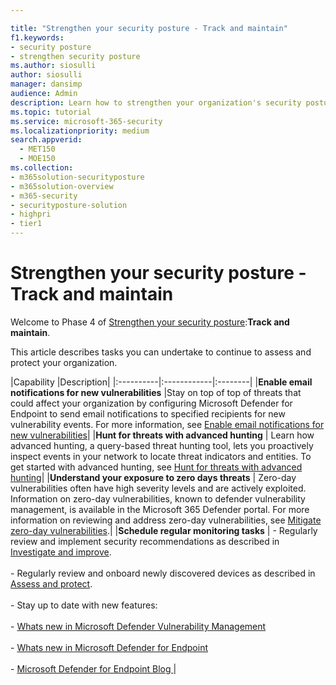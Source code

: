 ```yaml
---

title: "Strengthen your security posture - Track and maintain"
f1.keywords:
- security posture
- strengthen security posture
ms.author: siosulli
author: siosulli
manager: dansimp
audience: Admin
description: Learn how to strengthen your organization's security posture - track and maintain.
ms.topic: tutorial
ms.service: microsoft-365-security
ms.localizationpriority: medium
search.appverid: 
  - MET150
  - MOE150
ms.collection:
- m365solution-securityposture
- m365solution-overview
- m365-security
- securityposture-solution
- highpri
- tier1
---
```


# Strengthen your security posture - Track and maintain

Welcome to Phase 4 of [Strengthen your security posture](../security/security-posture-solution-overview.md):**Track and maintain**.

This article describes tasks you can undertake to continue to assess and protect your organization.

|Capability |Description|
|:----------|:------------|:--------|
|**Enable email notifications for new vulnerabilities** |Stay on top of top of threats that could affect your organization by configuring Microsoft Defender for Endpoint to send email notifications to specified recipients for new vulnerability events. For more information, see [Enable email notifications for new vulnerabilities](../security/defender-endpoint/configure-email-notifications.md)|
|**Hunt for threats with advanced hunting** | Learn how advanced hunting, a query-based threat hunting tool, lets you proactively inspect events in your network to locate threat indicators and entities. To get started with advanced hunting, see [Hunt for threats with advanced hunting](../security/defender/advanced-hunting-overview.md)|
|**Understand your exposure to zero days threats** | Zero-day vulnerabilities often have high severity levels and are actively exploited. Information on zero-day vulnerabilities, known to defender vulnerability management, is available in the Microsoft 365 Defender portal. For more information on reviewing and address zero-day vulnerabilities, see [Mitigate zero-day vulnerabilities](../security/defender-vulnerability-management/tvm-zero-day-vulnerabilities.md).|
|**Schedule regular monitoring tasks** | - Regularly review and implement security recommendations as described in [Investigate and improve](strengthen-security-posture-investigate-improve.md). <br /><br /> - Regularly review and onboard newly discovered devices as described in [Assess and protect](strengthen-security-posture-assess-protect.md). <br /><br /> - Stay up to date with new features:  <br /><br /> - [Whats new in Microsoft Defender Vulnerability Management](../security/defender-vulnerability-management/whats-new-in-microsoft-defender-vulnerability-management) <br /><br /> - [Whats new in Microsoft Defender for Endpoint](../security/defender-endpoint/whats-new-in-microsoft-defender-endpoint.md) <br /><br /> - [Microsoft Defender for Endpoint Blog
](https://techcommunity.microsoft.com/t5/microsoft-defender-for-endpoint/bg-p/MicrosoftDefenderATPBlog)|
